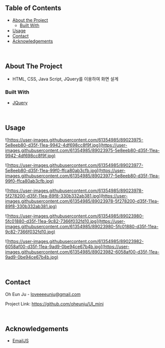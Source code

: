 ## Table of Contents

* [About the Project](#about-the-project)
  * [Built With](#built-with)
* [Usage](#usage)
* [Contact](#contact)
* [Acknowledgements](#acknowledgements)

<br/>

## About The Project

- HTML, CSS, Java Script, JQuery를 이용하여 화면 설계


### Built With

* [JQuery](https://jquery.com/)

<br/>

## Usage

![https://user-images.githubusercontent.com/61354985/89023975-5e8eeb80-d35f-11ea-9942-4df698cc8f9f.jpg](https://user-images.githubusercontent.com/61354985/89023975-5e8eeb80-d35f-11ea-9942-4df698cc8f9f.jpg)

![https://user-images.githubusercontent.com/61354985/89023977-5e8eeb80-d35f-11ea-99f0-ffca80ab3cfb.jpg](https://user-images.githubusercontent.com/61354985/89023977-5e8eeb80-d35f-11ea-99f0-ffca80ab3cfb.jpg)

![https://user-images.githubusercontent.com/61354985/89023978-5f278200-d35f-11ea-89f8-330b332ab381.jpg](https://user-images.githubusercontent.com/61354985/89023978-5f278200-d35f-11ea-89f8-330b332ab381.jpg)

![https://user-images.githubusercontent.com/61354985/89023980-5fc01880-d35f-11ea-9c82-7366f032fd10.jpg](https://user-images.githubusercontent.com/61354985/89023980-5fc01880-d35f-11ea-9c82-7366f032fd10.jpg)

![https://user-images.githubusercontent.com/61354985/89023982-6058af00-d35f-11ea-9ad9-0be94ce67b4b.jpg](https://user-images.githubusercontent.com/61354985/89023982-6058af00-d35f-11ea-9ad9-0be94ce67b4b.jpg)

<br/>

## Contact

Oh Eun Ju - loveeeeunju@gmail.com

Project Link: https://github.com/oheunju/UI_mini

<br/>

## Acknowledgements

* [EmailJS](https://www.emailjs.com/)

<br/><br/>
